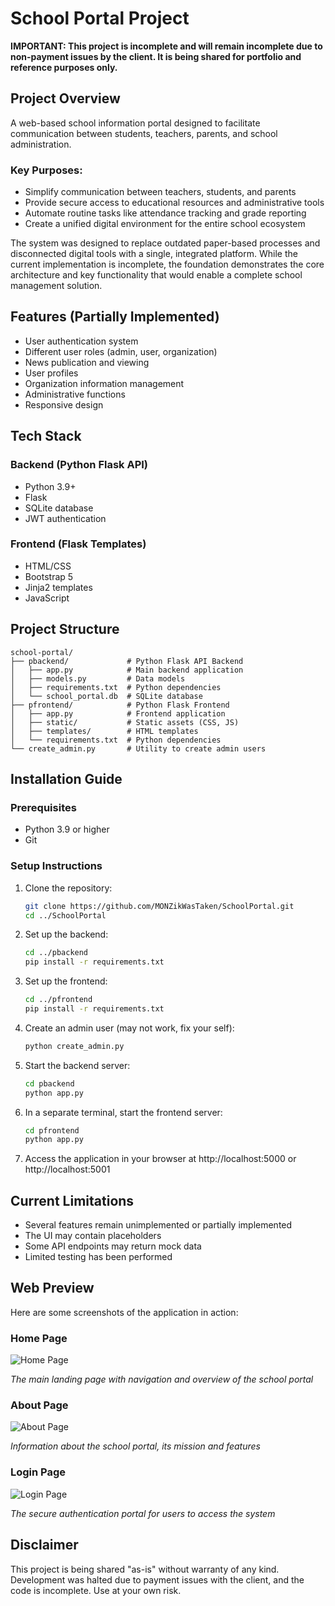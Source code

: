 # School Portal Project

**IMPORTANT: This project is incomplete and will remain incomplete due to non-payment issues by the client. It is being shared for portfolio and reference purposes only.**

## Project Overview

A web-based school information portal designed to facilitate communication between students, teachers, parents, and school administration.

### Key Purposes:
- Simplify communication between teachers, students, and parents
- Provide secure access to educational resources and administrative tools
- Automate routine tasks like attendance tracking and grade reporting
- Create a unified digital environment for the entire school ecosystem

The system was designed to replace outdated paper-based processes and disconnected digital tools with a single, integrated platform. While the current implementation is incomplete, the foundation demonstrates the core architecture and key functionality that would enable a complete school management solution.

## Features (Partially Implemented)

- User authentication system
- Different user roles (admin, user, organization)
- News publication and viewing
- User profiles
- Organization information management
- Administrative functions
- Responsive design

## Tech Stack

### Backend (Python Flask API)
- Python 3.9+
- Flask
- SQLite database
- JWT authentication

### Frontend (Flask Templates)
- HTML/CSS
- Bootstrap 5
- Jinja2 templates
- JavaScript

## Project Structure

```
school-portal/
├── pbackend/             # Python Flask API Backend
│   ├── app.py            # Main backend application
│   ├── models.py         # Data models
│   ├── requirements.txt  # Python dependencies
│   └── school_portal.db  # SQLite database
├── pfrontend/            # Python Flask Frontend
│   ├── app.py            # Frontend application
│   ├── static/           # Static assets (CSS, JS)
│   ├── templates/        # HTML templates
│   └── requirements.txt  # Python dependencies
└── create_admin.py       # Utility to create admin users
```

## Installation Guide

### Prerequisites
- Python 3.9 or higher
- Git

### Setup Instructions

1. Clone the repository:
   ```bash
   git clone https://github.com/MONZikWasTaken/SchoolPortal.git
   cd ../SchoolPortal
   ```

2. Set up the backend:
   ```bash
   cd ../pbackend
   pip install -r requirements.txt
   ```

3. Set up the frontend:
   ```bash
   cd ../pfrontend
   pip install -r requirements.txt
   ```

4. Create an admin user (may not work, fix your self):
   ```bash
   python create_admin.py
   ```

6. Start the backend server:
   ```bash
   cd pbackend
   python app.py
   ```

7. In a separate terminal, start the frontend server:
   ```bash
   cd pfrontend
   python app.py
   ```

8. Access the application in your browser at http://localhost:5000 or http://localhost:5001

## Current Limitations

- Several features remain unimplemented or partially implemented
- The UI may contain placeholders
- Some API endpoints may return mock data
- Limited testing has been performed

## Web Preview

Here are some screenshots of the application in action:

### Home Page
![Home Page](screenshots/home.png)

*The main landing page with navigation and overview of the school portal*

### About Page
![About Page](screenshots/about.png)

*Information about the school portal, its mission and features*

### Login Page
![Login Page](screenshots/login.png)

*The secure authentication portal for users to access the system*

## Disclaimer

This project is being shared "as-is" without warranty of any kind. Development was halted due to payment issues with the client, and the code is incomplete. Use at your own risk.
